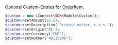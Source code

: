 Optional Custom-Entries for [OrderItem][OrderItem].

```php
$custom = new \Connect\SDK\Models\Custom();
$custom->setAmount(10.5);
$custom->setDescription('Printed matter, n.e.s.');
$custom->setOrigin('DE');
$custom->setCurrency('EUR');
$custom->setNumber('49119900');
```

[OrderItem]: OrderItem.md
